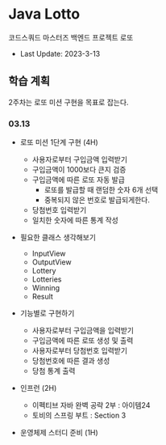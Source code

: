 # Java Lotto

코드스쿼드 마스터즈 백엔드 프로젝트 로또

* Last Update: 2023-3-13

## 학습 계획

2주차는 로또 미션 구현을 목표로 잡는다.

### 03.13
- 로또 미션 1단계 구현 (4H)
  - 사용자로부터 구입금액 입력받기
  - 구입금액이 1000보다 큰지 검증
  - 구입금액에 따른 로또 자동 발급
      - 로또를 발급할 때 랜덤한 숫자 6개 선택
      - 중복되지 않은 번호로 발급되게한다.
  - 당첨번호 입력받기
  - 일치한 숫자에 따른 통계 작성
- 필요한 클래스 생각해보기
  - InputView
  - OutputView
  - Lottery
  - Lotteries
  - Winning
  - Result
- 기능별로 구현하기
  - 사용자로부터 구입금액을 입력받기
  - 구입금액에 따른 로또 생성 및 출력
  - 사용자로부터 당첨번호 입력받기
  - 당첨번호에 따른 결과 생성
  - 당첨 통계 출력

- 인프런 (2H)
    - 이펙티브 자바 완벽 공략 2부 : 아이템24
    - 토비의 스프링 부트 : Section 3
- 운영체제 스터디 준비 (1H)
